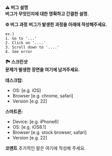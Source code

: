 **⚠️ 버그 설명** </br>
**버그가 무엇인지에 대한 명확하고 간결한 설명.**

**⚙️ 버그 과정**
**버그가 발생한 과정을 아래에 작성해주세요.**
~~~
ex.)
1. Go to '...'
2. Click on '....'
3. Scroll down to '....'
4. See error
~~~

**🏞️ 스크린샷** </br>
**문제가 발생한 장면을 여기에 남겨주세요.**

**데스크탑:**
 - OS: [e.g. iOS]
 - Browser [e.g. chrome, safari]
 - Version [e.g. 22]

**스마트폰:**
 - Device: [e.g. iPhone6]
 - OS: [e.g. iOS8.1]
 - Browser [e.g. stock browser, safari]
 - Version [e.g. 22]

**코멘트**
추가적인 말은 여기에 작성해 주세요.
